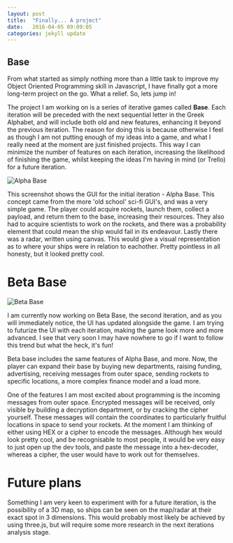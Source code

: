 ```yaml
---
layout: post
title:  "Finally... A project"
date:   2016-04-05 09:09:05
categories: jekyll update
---
```


## Base

From what started as simply nothing more than a little task to improve my Object
Oriented Programming skill in Javascript, I have finally got a more long-term
project on the go. What a relief. So, lets jump in!

The project I am working on is a series of iterative games called **Base**. Each
iteration will be preceded with the next sequential letter in the Greek
Alphabet, and will include both old and new features, enhancing it beyond the
previous iteration. The reason for doing this is because otherwise I feel as
though I am not putting enough of my ideas into a game, and what I really need
at the moment are just finished projects. This way I can minimize the number of
features on each iteration, increasing the likelihood of finishing the game,
whilst keeping the ideas I'm having in mind (or Trello) for a future iteration.

![Alpha Base](http://i.imgur.com/ZpBMkNy.png)

This screenshot shows the GUI for the initial iteration - Alpha Base. This
concept came from the more 'old school' sci-fi GUI's, and was a very simple
game. The player could acquire rockets, launch them, collect a payload, and
return them to the base, increasing their resources. They also had to acquire
scientists to work on the rockets, and there was a probability element that
could mean the ship would fail in its endeavour. Lastly there was a radar,
written using canvas. This would give a visual representation as to where your
ships were in relation to eachother. Pretty pointless in all honesty, but it
looked pretty cool.

# Beta Base

![Beta Base](http://i.imgur.com/tCEOlgR.png)

I am currently now working on Beta Base, the second iteration, and as you will
immediately notice, the UI has updated alongside the game. I am trying to
futurize the UI with each iteration, making the game look more and more
advanced. I see that very soon I may have nowhere to go if I want to follow this
trend but what the heck, it's fun!

Beta base includes the same features of Alpha Base, and more. Now, the player
can expand their base by buying new departments, raising funding, advertising,
receiving messages from outer space, sending rockets to specific locations, a
more complex finance model and a load more.

One of the features I am most excited about programming is the incoming messages
from outer space. Encrypted messages will be received, only visible by building
a decryption department, or by cracking the cipher yourself. These messages will
contain the coordinates to particularly fruitful locations in space to send your
rockets. At the moment I am thinking of either using HEX or a cipher to encode
the messages. Although hex would look pretty cool, and be recognisable to most
people, it would be very easy to just open up the dev tools, and paste the
message into a hex-decoder, whereas a cipher, the user would have to work out
for themselves.

# Future plans

Something I am very keen to experiment with for a future iteration, is the
possibility of a 3D map, so ships can be seen on the map/radar at their exact
spot in 3 dimensions. This would probably most likely be achieved by using
three.js, but will require some more research in the next iterations analysis
stage.




[jekyll]:      http://jekyllrb.com
[jekyll-gh]:   https://github.com/jekyll/jekyll
[jekyll-help]: https://github.com/jekyll/jekyll-help
